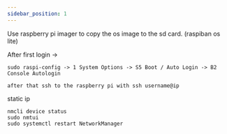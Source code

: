 ```yaml
---
sidebar_position: 1
---
```


Use raspberry pi imager to copy the os image to the sd card. (raspiban os lite)

After first login ->
```
sudo raspi-config -> 1 System Options -> S5 Boot / Auto Login -> B2 Console Autologin

after that ssh to the raspberry pi with ssh username@ip
```

static ip
```
nmcli device status
sudo nmtui
sudo systemctl restart NetworkManager
```
